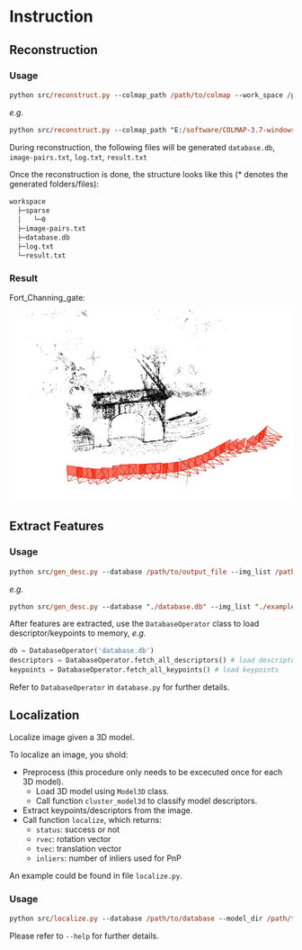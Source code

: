 # Instruction

## Reconstruction

### Usage

```ps
python src/reconstruct.py --colmap_path /path/to/colmap --work_space /path/to/work_space --img_dir /path/to/image_folder
```
*e.g.*

```ps
python src/reconstruct.py --colmap_path "E:/software/COLMAP-3.7-windows-cuda/COLMAP.bat" --work_space "data/Fort_Channing_gate"  --img_dir  "data/Fort_Channing_gate/img"
```

During reconstruction, the following files will be generated `database.db`, `image-pairs.txt`, `log.txt`, `result.txt`

Once the reconstruction is done, the structure looks like this (* denotes the generated folders/files): 
```
workspace
  ├─sparse  
  │   └─0  
  ├─image-pairs.txt  
  ├─database.db  
  ├─log.txt  
  └─result.txt  
```
### Result

Fort_Channing_gate:

![pic alt](../img/demo/Fort_Channing_gate.png "opt title")

## Extract Features

### Usage

```ps
python src/gen_desc.py --database /path/to/output_file --img_list /path/to/image_list
```

*e.g.*
```ps
python src/gen_desc.py --database "./database.db" --img_list "./example/image_list.txt"
```

After features are extracted, use the `DatabaseOperator` class to load descriptor/keypoints to memory, *e.g.*

```py
db = DatabaseOperator('database.db')
descriptors = DatabaseOperator.fetch_all_descriptors() # load descriptors
keypoints = DatabaseOperator.fetch_all_keypoints() # load keypoints
```

Refer to `DatabaseOperator` in `database.py` for further details.

## Localization

Localize image given a 3D model.

To localize an image, you shold:
- Preprocess (this procedure only needs to be excecuted once for each 3D model).
	- Load 3D model using `Model3D` class.
	- Call function `cluster_model3d` to classify model descriptors.
- Extract keypoints/descriptors from the image.
- Call function `localize`, which returns:
	- `status`: success or not
	- `rvec`: rotation vector
	- `tvec`: translation vector
	- `inliers`: number of inliers used for PnP


An example could be found in file `localize.py`.


### Usage

```ps
python src/localize.py --database /path/to/database --model_dir /path/to/model3d --img_path /path/to/image --num_kps 1000
```
Please refer to `--help` for further details.

